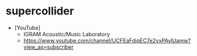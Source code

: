 # supercollider

+ [YouTube]
  - IGRAM Acoustic/Music Laboratory
  - https://www.youtube.com/channel/UCFEaFdiqEC7e2vxPAylUamw?view_as=subscriber
